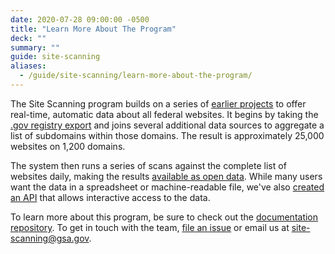 ```yaml
---
date: 2020-07-28 09:00:00 -0500
title: "Learn More About The Program"
deck: ""
summary: ""
guide: site-scanning
aliases:
  - /guide/site-scanning/learn-more-about-the-program/
---
```


The Site Scanning program builds on a series of [earlier projects](https://github.com/18F/site-scanning-documentation/blob/main/about/project-management/project-history.md) to offer real-time, automatic data about all federal websites.  It begins by taking the [.gov registry export](https://github.com/GSA/data/tree/master/dotgov-domains) and joins several additional data sources to aggregate a list of subdomains within those domains.  The result is approximately 25,000 websites on 1,200 domains.  

The system then runs a series of scans against the complete list of websites daily, making the results [available as open data](/data/). While many users want the data in a spreadsheet or machine-readable file, we've also [created an API](https://open.gsa.gov/api/site-scanning-api/) that allows interactive access to the data.  

To learn more about this program, be sure to check out the [documentation repository](https://github.com/18F/site-scanning-documentation). To get in touch with the team, [file an issue](https://github.com/18F/site-scanning/issues) or email us at site-scanning@gsa.gov.  
